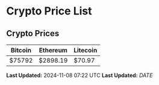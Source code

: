 # Crypto Price List

## Crypto Prices
| Bitcoin | Ethereum | Litecoin |
| ------- | -------- | -------- |
| $75792 | $2898.19 | $70.97 |
**Last Updated:** 2024-11-08 07:22 UTC
**Last Updated:** $DATE$
